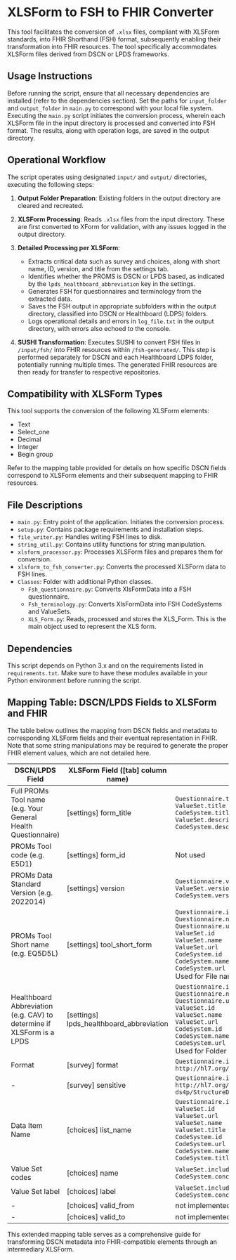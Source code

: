 # XLSForm to FSH to FHIR Converter
This tool facilitates the conversion of `.xlsx` files, compliant with XLSForm standards, into FHIR Shorthand (FSH) format, subsequently enabling their transformation into FHIR resources. The tool specifically accommodates XLSForm files derived from DSCN or LPDS frameworks.

## Usage Instructions
Before running the script, ensure that all necessary dependencies are installed (refer to the dependencies section). Set the paths for `input_folder` and `output_folder` in `main.py` to correspond with your local file system. Executing the `main.py` script initiates the conversion process, wherein each XLSForm file in the input directory is processed and converted into FSH format. The results, along with operation logs, are saved in the output directory.

## Operational Workflow
The script operates using designated `input/` and `output/` directories, executing the following steps:

1. **Output Folder Preparation**: Existing folders in the output directory are cleared and recreated.
2. **XLSForm Processing**: Reads `.xlsx` files from the input directory. These are first converted to XForm for validation, with any issues logged in the output directory.
3. **Detailed Processing per XLSForm**:
   - Extracts critical data such as survey and choices, along with short name, ID, version, and title from the settings tab.
   - Identifies whether the PROMS is DSCN or LPDS based, as indicated by the `lpds_healthboard_abbreviation` key in the settings.
   - Generates FSH for questionnaires and terminology from the extracted data.
   - Saves the FSH output in appropriate subfolders within the output directory, classified into DSCN or Healthboard (LDPS) folders.
   - Logs operational details and errors in `log_file.txt` in the output directory, with errors also echoed to the console.

4. **SUSHI Transformation**: Executes SUSHI to convert FSH files in `/input/fsh/` into FHIR resources within `/fsh-generated/`. This step is performed separately for DSCN and each Healthboard LDPS folder, potentially running multiple times. The generated FHIR resources are then ready for transfer to respective repositories.

## Compatibility with XLSForm Types
This tool supports the conversion of the following XLSForm elements:
* Text
* Select_one
* Decimal
* Integer
* Begin group

Refer to the mapping table provided for details on how specific DSCN fields correspond to XLSForm elements and their subsequent mapping to FHIR resources.

## File Descriptions
- `main.py`: Entry point of the application. Initiates the conversion process.
- `setup.py`: Contains package requirements and installation steps.
- `file_writer.py`: Handles writing FSH lines to disk.
- `string_util.py`: Contains utility functions for string manipulation.
- `xlsform_processor.py`: Processes XLSForm files and prepares them for conversion.
- `xlsform_to_fsh_converter.py`: Converts the processed XLSForm data to FSH lines.
- `Classes`: Folder with additional Python classes.
    - `Fsh_questionnaire.py`: Converts XlsFormData into a FSH questionnaire.
    - `Fsh_terminology.py`: Converts XlsFormData into FSH CodeSystems and ValueSets. 
    - `XLS_Form.py`: Reads, processed and stores the XLS_Form. This is the main object used to represent the XLS form.

## Dependencies
This script depends on Python 3.x and on the requirements listed in `requirements.txt`.
Make sure to have these modules available in your Python environment before running the script.

## Mapping Table: DSCN/LPDS Fields to XLSForm and FHIR

The table below outlines the mapping from DSCN fields and metadata to corresponding XLSForm fields and their eventual representation in FHIR. Note that some string manipulations may be required to generate the proper FHIR element values, which are not detailed here.

| DSCN/LPDS Field                          | XLSForm Field ([tab] column name)          | FHIR Element(s)          |
| ----------------------------------- | ------------------------ | ------------------------ |
| Full PROMs Tool name (e.g. Your General Health Questionnaire)                | [settings] form_title  | `Questionnaire.title`<br>`ValueSet.title`<br>`CodeSystem.title`<br>`ValueSet.description`<br>`CodeSystem.description` |
| PROMs Tool code (e.g. E5D1)                        | [settings] form_id     | Not used                 |
| PROMs Data Standard Version (e.g. 2022014)            | [settings] version     | `Questionnaire.version`<br>`ValueSet.version`<br>`CodeSystem.version` |
| PROMs Tool Short name  (e.g. EQ5D5L)                            | [settings] tool_short_form | `Questionnaire.id`<br>`Questionnaire.name`<br>`Questionnaire.url`<br>`ValueSet.id`<br>`ValueSet.name`<br>`ValueSet.url`<br>`CodeSystem.id`<br>`CodeSystem.name`<br>`CodeSystem.url`<br>Used for File naming |
| Healthboard Abbreviation (e.g. CAV) to determine if XLSForm is a LPDS             | [settings] lpds_healthboard_abbreviation | `Questionnaire.id`<br>`Questionnaire.name`<br>`Questionnaire.url`<br>`ValueSet.id`<br>`ValueSet.name`<br>`ValueSet.url`<br>`CodeSystem.id`<br>`CodeSystem.name`<br>`CodeSystem.url`<br>Used for Folder naming |
| Format                              | [survey] format        | `Questionnaire.item.extension(url = http://hl7.org/fhir/StructureDefinition/entryFormat)` |
| -                                   | [survey] sensitive     | `Questionnaire.item.extension(url = http://hl7.org/fhir/uv/security-label-ds4p/StructureDefinition/extension-inline-sec-label)` |
| Data Item Name                      | [choices] list_name    | `Questionnaire.item.answerValueSet`<br>`ValueSet.id`<br>`ValueSet.url`<br>`ValueSet.name`<br>`ValueSet.title`<br>`CodeSystem.id`<br>`CodeSystem.url`<br>`CodeSystem.name`<br>`CodeSystem.title` |
| Value Set codes                      | [choices] name         | `ValueSet.include.concept.code`<br>`CodeSystem.concept.code` |
| Value Set label                      | [choices] label        | `ValueSet.include.concept.display`<br>`CodeSystem.concept.display` |
| -                                   | [choices] valid_from   | not implemented          |
| -                                   | [choices] valid_to     | not implemented          |

This extended mapping table serves as a comprehensive guide for transforming DSCN metadata into FHIR-compatible elements through an intermediary XLSForm.
